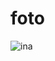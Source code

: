 # foto

![ina](https://user-images.githubusercontent.com/91162157/143503721-9cb3d26c-525e-4fc4-8db2-09caa8b2fa6c.jpeg)
